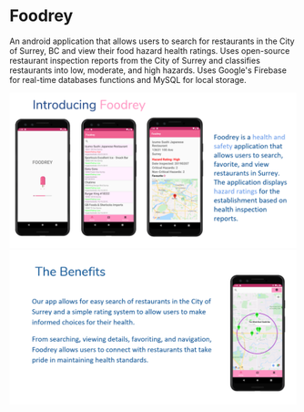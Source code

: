 # Foodrey
An android application that allows users to search for restaurants in the City of Surrey, BC and view their food hazard health ratings.
Uses open-source restaurant inspection reports from the City of Surrey and classifies restaurants into low, moderate, and high hazards.
Uses Google's Firebase for real-time databases functions and MySQL for local storage. 

![Introduction](/Introduction.PNG?raw=true)
![Benefits](/benefits.PNG?raw=true)
